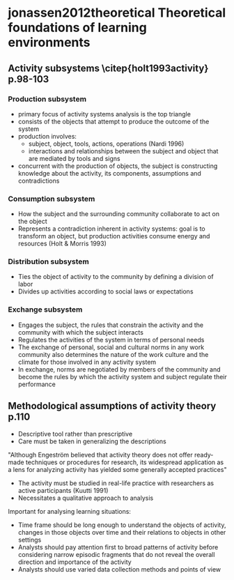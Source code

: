 # jonassen2012theoretical Theoretical foundations of learning environments

## Activity subsystems \citep{holt1993activity} p.98-103

### Production subsystem
- primary focus of activity systems analysis is the top triangle
- consists of the objects that attempt to produce the outcome of the system
- production involves:
  - subject, object, tools, actions, operations (Nardi 1996)
  - interactions and relationships between the subject and object that are mediated by tools and signs
- concurrent with the production of objects, the subject is constructing knowledge about the activity, its components, assumptions and contradictions

### Consumption subsystem

- How the subject and the surrounding community collaborate to act on the object
- Represents a contradiction inherent in activity systems: goal is to transform an object, but production activities consume energy and resources (Holt & Morris 1993)

### Distribution subsystem

- Ties the object of activity to the community by defining a division of labor
- Divides up activities according to social laws or expectations

### Exchange subsystem

- Engages the subject, the rules that constrain the activity and the community with which the subject interacts
- Regulates the activities of the system in terms of personal needs
- The exchange of personal, social and cultural norms in any work community also determines the nature of the work culture and the climate for those involved in any activity system
- In exchange, norms are negotiated by members of the community and become the rules by which the activity system and subject regulate their performance

## Methodological assumptions of activity theory p.110

- Descriptive tool rather than prescriptive
- Care must be taken in generalizing the descriptions

"Although Engeström believed that activity theory does not offer ready-made techniques or procedures for research, its widespread application as a lens for analyzing activity has yielded some generally accepted practices"

- The activity must be studied in real-life practice with researchers as active participants (Kuutti 1991)
- Necessitates a qualitative approach to analysis

Important for analysing learning situations:
- Time frame should be long enough to understand the objects of activity, changes in those objects over time and their relations to objects in other settings
- Analysts should pay attention first to broad patterns of activity before considering narrow episodic fragments that do not reveal the overall direction and importance of the activity
- Analysts should use varied data collection methods and points of view
